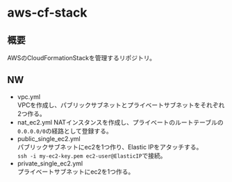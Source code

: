 # aws-cf-stack

## 概要
AWSのCloudFormationStackを管理するリポジトリ。  

## NW
* vpc.yml  
VPCを作成し、パブリックサブネットとプライベートサブネットをそれぞれ2つ作る。  
* nat_ec2.yml
NATインスタンスを作成し、プライベートのルートテーブルの`0.0.0.0/0`の経路として登録する。  
* public_single_ec2.yml  
パブリックサブネットにec2を1つ作り、Elastic IPをアタッチする。  
`ssh -i my-ec2-key.pem ec2-user@ElasticIP`で接続。
* private_single_ec2.yml  
プライベートサブネットにec2を1つ作る。  
